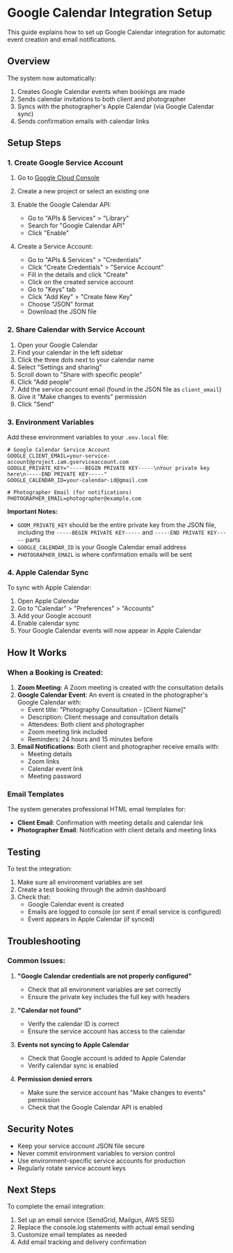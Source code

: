 # Google Calendar Integration Setup

This guide explains how to set up Google Calendar integration for automatic event creation and email notifications.

## Overview

The system now automatically:
1. Creates Google Calendar events when bookings are made
2. Sends calendar invitations to both client and photographer
3. Syncs with the photographer's Apple Calendar (via Google Calendar sync)
4. Sends confirmation emails with calendar links

## Setup Steps

### 1. Create Google Service Account

1. Go to [Google Cloud Console](https://console.cloud.google.com/)
2. Create a new project or select an existing one
3. Enable the Google Calendar API:
   - Go to "APIs & Services" > "Library"
   - Search for "Google Calendar API"
   - Click "Enable"

4. Create a Service Account:
   - Go to "APIs & Services" > "Credentials"
   - Click "Create Credentials" > "Service Account"
   - Fill in the details and click "Create"
   - Click on the created service account
   - Go to "Keys" tab
   - Click "Add Key" > "Create New Key"
   - Choose "JSON" format
   - Download the JSON file

### 2. Share Calendar with Service Account

1. Open your Google Calendar
2. Find your calendar in the left sidebar
3. Click the three dots next to your calendar name
4. Select "Settings and sharing"
5. Scroll down to "Share with specific people"
6. Click "Add people"
7. Add the service account email (found in the JSON file as `client_email`)
8. Give it "Make changes to events" permission
9. Click "Send"

### 3. Environment Variables

Add these environment variables to your `.env.local` file:

```env
# Google Calendar Service Account
GOOGLE_CLIENT_EMAIL=your-service-account@project.iam.gserviceaccount.com
GOOGLE_PRIVATE_KEY="-----BEGIN PRIVATE KEY-----\nYour private key here\n-----END PRIVATE KEY-----"
GOOGLE_CALENDAR_ID=your-calendar-id@gmail.com

# Photographer Email (for notifications)
PHOTOGRAPHER_EMAIL=photographer@example.com
```

**Important Notes:**
- `GOOM_PRIVATE_KEY` should be the entire private key from the JSON file, including the `-----BEGIN PRIVATE KEY-----` and `-----END PRIVATE KEY-----` parts
- `GOOGLE_CALENDAR_ID` is your Google Calendar email address
- `PHOTOGRAPHER_EMAIL` is where confirmation emails will be sent

### 4. Apple Calendar Sync

To sync with Apple Calendar:
1. Open Apple Calendar
2. Go to "Calendar" > "Preferences" > "Accounts"
3. Add your Google account
4. Enable calendar sync
5. Your Google Calendar events will now appear in Apple Calendar

## How It Works

### When a Booking is Created:

1. **Zoom Meeting**: A Zoom meeting is created with the consultation details
2. **Google Calendar Event**: An event is created in the photographer's Google Calendar with:
   - Event title: "Photography Consultation - [Client Name]"
   - Description: Client message and consultation details
   - Attendees: Both client and photographer
   - Zoom meeting link included
   - Reminders: 24 hours and 15 minutes before
3. **Email Notifications**: Both client and photographer receive emails with:
   - Meeting details
   - Zoom links
   - Calendar event link
   - Meeting password

### Email Templates

The system generates professional HTML email templates for:
- **Client Email**: Confirmation with meeting details and calendar link
- **Photographer Email**: Notification with client details and meeting links

## Testing

To test the integration:

1. Make sure all environment variables are set
2. Create a test booking through the admin dashboard
3. Check that:
   - Google Calendar event is created
   - Emails are logged to console (or sent if email service is configured)
   - Event appears in Apple Calendar (if synced)

## Troubleshooting

### Common Issues:

1. **"Google Calendar credentials are not properly configured"**
   - Check that all environment variables are set correctly
   - Ensure the private key includes the full key with headers

2. **"Calendar not found"**
   - Verify the calendar ID is correct
   - Ensure the service account has access to the calendar

3. **Events not syncing to Apple Calendar**
   - Check that Google account is added to Apple Calendar
   - Verify calendar sync is enabled

4. **Permission denied errors**
   - Make sure the service account has "Make changes to events" permission
   - Check that the Google Calendar API is enabled

## Security Notes

- Keep your service account JSON file secure
- Never commit environment variables to version control
- Use environment-specific service accounts for production
- Regularly rotate service account keys

## Next Steps

To complete the email integration:
1. Set up an email service (SendGrid, Mailgun, AWS SES)
2. Replace the console.log statements with actual email sending
3. Customize email templates as needed
4. Add email tracking and delivery confirmation 